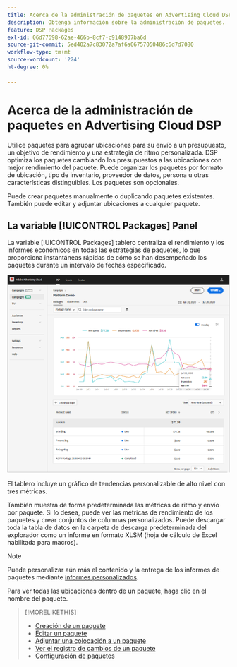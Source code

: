 ```yaml
---
title: Acerca de la administración de paquetes en Advertising Cloud DSP
description: Obtenga información sobre la administración de paquetes.
feature: DSP Packages
exl-id: 06d77698-62ae-466b-8cf7-c9148907ba6d
source-git-commit: 5ed402a7c83072a7af6a06757050486c6d7d7080
workflow-type: tm+mt
source-wordcount: '224'
ht-degree: 0%

---
```


# Acerca de la administración de paquetes en Advertising Cloud DSP

Utilice paquetes para agrupar ubicaciones para su envío a un presupuesto, un objetivo de rendimiento y una estrategia de ritmo personalizada. DSP optimiza los paquetes cambiando los presupuestos a las ubicaciones con mejor rendimiento del paquete. Puede organizar los paquetes por formato de ubicación, tipo de inventario, proveedor de datos, persona u otras características distinguibles. Los paquetes son opcionales.

Puede crear paquetes manualmente o duplicando paquetes existentes. También puede editar y adjuntar ubicaciones a cualquier paquete.

## La variable [!UICONTROL Packages] Panel

La variable [!UICONTROL Packages] tablero centraliza el rendimiento y los informes económicos en todas las estrategias de paquetes, lo que proporciona instantáneas rápidas de cómo se han desempeñado los paquetes durante un intervalo de fechas especificado.

![Panel de paquetes](/help/dsp/assets/package-dashboard.png)

El tablero incluye un gráfico de tendencias personalizable de alto nivel con tres métricas.

También muestra de forma predeterminada las métricas de ritmo y envío por paquete. Si lo desea, puede ver las métricas de rendimiento de los paquetes y crear conjuntos de columnas personalizados. Puede descargar toda la tabla de datos en la carpeta de descarga predeterminada del explorador como un informe en formato XLSM (hoja de cálculo de Excel habilitada para macros).

>[!NOTE]
>
>Puede personalizar aún más el contenido y la entrega de los informes de paquetes mediante [informes personalizados](/help/dsp/reports/report-about.md).

Para ver todas las ubicaciones dentro de un paquete, haga clic en el nombre del paquete.

>[!MORELIKETHIS]
>
>* [Creación de un paquete](package-create.md)
>* [Editar un paquete](package-edit.md)
>* [Adjuntar una colocación a un paquete](package-attach-placement.md)
>* [Ver el registro de cambios de un paquete](package-change-log.md)
>* [Configuración de paquetes](package-settings.md)

